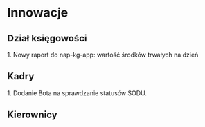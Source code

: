 # Innowacje

<h2>Dział księgowości</h2>
1. Nowy raport do nap-kg-app: wartość środków trwałych na dzień 

<h2>Kadry</h2>
1. Dodanie Bota na sprawdzanie statusów SODU.

<h2>Kierownicy</h2>
